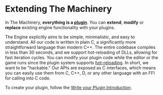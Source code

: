 # Extending The Machinery

In The Machinery, **everything is a [plugin](/extending_the_machinery/the_plugin_system.html)**. You can **extend**, **modify** or **replace** existing engine functionality with your plugins. 

The Engine explicitly aims to be simple, minimalistic, and easy to understand. All our code is written in plain C, a significantly more straightforward language than modern C++. The entire codebase compiles in less than 30 seconds, and we support hot-reloading of DLLs, allowing for fast iteration cycles. You can modify your plugin code while the editor or the game runs since the plugin system supports [hot-reloading](/extending_the_machinery/hot-reloading.html). In short, we want to be "hackable." Our APIs are exposed as C interfaces, which means you can easily use them from C, C++, D, or any other language with an FFI for calling into C code.



To create your plugin, follow the [Write your Plugin Introduction](/extending_the_machinery/write-a-plugin.html).
